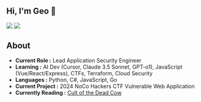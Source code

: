 
<!--
**Geo-Bit/geo-bit** is a ✨ _special_ ✨ repository because its `README.md` (this file) appears on your GitHub profile.

Here are some ideas to get you started:

- 🔭 I’m currently working on ...
- 🌱 I’m currently learning ...
- 👯 I’m looking to collaborate on ...
- 🤔 I’m looking for help with ...
- 💬 Ask me about ...
- 📫 How to reach me: ...
- 😄 Pronouns: ...
- ⚡ Fun fact: ...
-->

## Hi, I'm Geo 👋
[![](https://img.shields.io/badge/LinkedIn-George%20Tipton-blue)](https://www.linkedin.com/in/george-tipton/)
[![](https://img.shields.io/badge/Gmail-George%20Tipton-red)](mailto:george.w.tipton@gmail.com)


## About

-  **Current Role :** Lead Application Security Engineer
-  **Learning :** AI Dev (Cursor, Claude 3.5 Sonnet, GPT-o1), JavaScript (Vue/React/Express), CTFs, Terraform, Cloud Security
-  **Languages :** Python, C#, JavaScript, Go
-  **Current Project :** 2024 NoCo Hackers CTF Vulnerable Web Application
-  **Currently Reading :** [Cult of the Dead Cow](https://www.goodreads.com/en/book/show/42283862-cult-of-the-dead-cow) 
